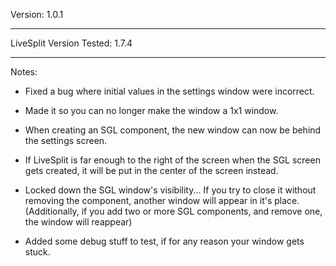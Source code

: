 Version:
1.0.1

----------------------------------------------
LiveSplit Version Tested:
1.7.4

----------------------------------------------
Notes:

- Fixed a bug where initial values in the settings window were incorrect.

- Made it so you can no longer make the window a 1x1 window.

- When creating an SGL component, the new window can now be behind the settings screen.

- If LiveSplit is far enough to the right of the screen when the SGL screen gets created, it will be put in the center of the screen instead.

- Locked down the SGL window's visibility... If you try to close it without removing the component, another window will appear in it's place. (Additionally, if you add two or more SGL components, and remove one, the window will reappear)

- Added some debug stuff to test, if for any reason your window gets stuck.